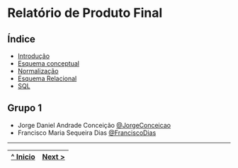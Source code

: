 # Relatório de Produto Final

## Índice

- [Introdução](rpf01.md)
- [Esquema conceptual](rpf02.md)
- [Normalização](rpf03.md)
- [Esquema Relacional](rpf04.md)
- [SQL](rpf05.md)

## Grupo 1

* Jorge Daniel Andrade Conceição [@JorgeConceicao](https://github.com/JorgeConceicao-umaia)
* Francisco Maria Sequeira Dias [@FranciscoDias](https://github.com/fmsj0)

---
| [^ Inicio](/../../) | [Next >](rpf01.md)
| :---: | ---: |
